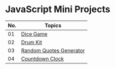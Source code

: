 # JavaScript Mini Projects 
| No.| Topics |
|----|--------|
| 01 |[Dice Game](https://github.com/KyiThantSin/JavaScript_Projects/tree/main/Dice%20Game)|
| 02 |[Drum Kit](https://github.com/KyiThantSin/JavaScript_Projects/tree/main/Drum%20Kit)|
| 03 |[Random Quotes Generator](https://github.com/KyiThantSin/JavaScript_Projects/tree/main/Random%20quotes%20generator)|
| 04 |[Countdown Clock](https://github.com/KyiThantSin/JavaScript_Projects/tree/main/Countdown%20Clock)|

